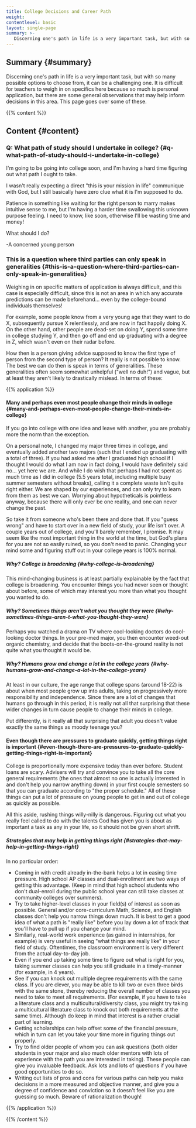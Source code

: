 ```yaml
---
title: College Decisions and Career Path
weight: 
contentlevel: basic
layout: single-page
summary: >-
   Discerning one's path in life is a very important task, but with so many possible options to choose from, it can be a challenging one. It is difficult for teachers to weigh in on specifics here because so much is personal application, but there are some general observations that may help inform decisions in this area. This page goes over some of these.
---
```


<!-- ## Video {#video}

{{% video
src=""

playlist=""

video=""

audio=""

slides="https://www.bibledocs.org/slides/"
%}} -->

## Summary {#summary}

Discerning one's path in life is a very important task, but with so many possible options to choose from, it can be a challenging one. It is difficult for teachers to weigh in on specifics here because so much is personal application, but there are some general observations that may help inform decisions in this area. This page goes over some of these.

<!-- ## Timestamps {#timestamps} -->

{{% content %}}

## Content {#content}

<!-- --- -->

### Q: What path of study should I undertake in college? {#q-what-path-of-study-should-i-undertake-in-college}

I'm going to be going into college soon, and I'm having a hard time figuring out what path I ought to take.

I wasn't really expecting a direct "this is your mission in life" communique with God, but I still basically have zero clue what it is I'm supposed to do.

Patience in something like waiting for the right person to marry makes intuitive sense to me, but I'm having a harder time swallowing this unknown purpose feeling. I need to know, like soon, otherwise I'll be wasting time and money!

What should I do?

-A concerned young person

### This is a question where third parties can only speak in generalities {#this-is-a-question-where-third-parties-can-only-speak-in-generalities}

Weighing in on specific matters of application is always difficult, and this case is especially difficult, since this is not an area in which any accurate predictions can be made beforehand... even by the college-bound individuals themselves!

For example, some people know from a very young age that they want to do X, subsequently pursue X relentlessly, and are now in fact happily doing X. On the other hand, other people are dead-set on doing Y, spend some time in college studying Y, and then go off and end up graduating with a degree in Z, which wasn't even on their radar before.

How then is a person giving advice supposed to know the first type of person from the second type of person? It really is not possible to know. The best we can do then is speak in terms of generalities. These generalities often seem somewhat unhelpful ("well no duh!") and vague, but at least they aren't likely to drastically mislead. In terms of these:

{{% application %}}

#### Many and perhaps even most people change their minds in college {#many-and-perhaps-even-most-people-change-their-minds-in-college}

If you go into college with one idea and leave with another, you are probably more the norm than the exception.

On a personal note, I changed my major three times in college, and eventually added another two majors (such that I ended up graduating with a total of three). If you had asked me after I graduated high school if I thought I would do what I am now in fact doing, I would have definitely said no... yet here we are. And while I do wish that perhaps I had not spent as much time as I did in college (5.5 years total, including multiple busy summer semesters without breaks), calling it a complete waste isn't quite right either. We are shaped by our experiences, and can only try to learn from them as best we can. Worrying about hypotheticals is pointless anyway, because there will only ever be one reality, and one can never change the past.

So take it from someone who's been there and done that. If you "guess wrong" and have to start over in a new field of study, your life isn't over. A couple years out of college, and you'll barely remember, I promise. It may seem like the most important thing in the world at the time, but God's plans for you are not so easily ruined, so you don't need to panic. Changing your mind some and figuring stuff out in your college years is 100% normal.

##### Why? College is broadening {#why-college-is-broadening}

This mind-changing business is at least partially explainable by the fact that college is broadening. You encounter things you had never seen or thought about before, some of which may interest you more than what you thought you wanted to do.

##### Why? Sometimes things aren't what you thought they were {#why-sometimes-things-aren-t-what-you-thought-they-were}

Perhaps you watched a drama on TV where cool-looking doctors do cool-looking doctor things. In your pre-med major, you then encounter weed-out organic chemistry, and decide that the boots-on-the-ground reality is not quite what you thought it would be.

##### Why? Humans grow and change a lot in the college years {#why-humans-grow-and-change-a-lot-in-the-college-years}

At least in our culture, the age range that college spans (around 18-22) is about when most people grow up into adults, taking on progressively more responsibility and independence. Since there are a lot of changes that humans go through in this period, it is really not all that surprising that these wider changes in turn cause people to change their minds in college.

Put differently, is it really all that surprising that adult you doesn't value exactly the same things as moody teenage you?

#### Even though there are pressures to graduate quickly, getting things right is important {#even-though-there-are-pressures-to-graduate-quickly-getting-things-right-is-important}

College is proportionally more expensive today than ever before. Student loans are scary. Advisers will try and convince you to take all the core general requirements (the ones that almost no one is actually interested in and don't help you narrow anything down) in your first couple semesters so that you can graduate according to "the proper schedule." All of these things can put a lot of pressure on young people to get in and out of college as quickly as possible.

All this aside, rushing things willy-nilly is dangerous. Figuring out what you really feel called to do with the talents God has given you is about as important a task as any in your life, so it should not be given short shrift.

##### Strategies that may help in getting things right {#strategies-that-may-help-in-getting-things-right}

In no particular order:

- Coming in with credit already in-the-bank helps a lot in easing time pressure. High school AP classes and dual-enrollment are two ways of getting this advantage. (Keep in mind that high school students who don't dual-enroll during the public school year can still take classes at community colleges over summers).
- Try to take higher-level classes in your field(s) of interest as soon as possible. General and/or core-curriculum Math, Science, and English classes don't help you narrow things down much. It is best to get a good idea of what a path is "really like" before you lay down a lot of track that you'll have to pull up if you change your mind.
- Similarly, real-world work experience (as gained in internships, for example) is very useful in seeing "what things are really like" in your field of study. Oftentimes, the classroom environment is very different from the actual day-to-day job.
- Even if you end up taking some time to figure out what is right for you, taking summer classes can help you still graduate in a timely-manner (for example, in 4 years).
- See if you can knock out multiple degree requirements with the same class. If you are clever, you may be able to kill two or even three birds with the same stone, thereby reducing the overall number of classes you need to take to meet all requirements. (For example, if you have to take a literature class and a multicultural/diversity class, you might try taking a multicultural literature class to knock out both requirements at the same time). Although do keep in mind that interest is a rather crucial part of learning.
- Getting scholarships can help offset some of the financial pressure, which in turn can let you take your time more in figuring things out properly.
- Try to find older people of whom you can ask questions (both older students in your major and also much older mentors with lots of experience with the path you are interested in taking). These people can give you invaluable feedback. Ask lots and lots of questions if you have good opportunities to do so.
- Writing out lists of pros and cons for various paths can help you make decisions in a more measured and objective manner, and give you a degree of confidence and conviction so it doesn't feel like you are guessing so much. Beware of rationalization though!

{{% /application %}}

{{% /content %}}

<!-- {{% transcript %}}

### Video/audio transcript {#video-audio-transcript}



{{% /transcript %}} -->
